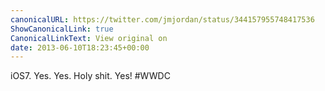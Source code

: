 ```yaml
---
canonicalURL: https://twitter.com/jmjordan/status/344157955748417536
ShowCanonicalLink: true
CanonicalLinkText: View original on
date: 2013-06-10T18:23:45+00:00
---
```

iOS7. Yes. Yes. Holy shit. Yes! #WWDC